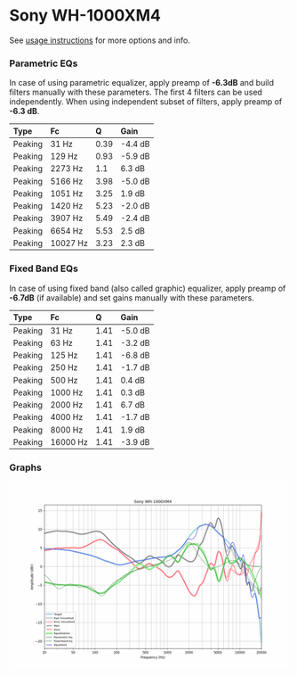 # Sony WH-1000XM4
See [usage instructions](https://github.com/jaakkopasanen/AutoEq#usage) for more options and info.

### Parametric EQs
In case of using parametric equalizer, apply preamp of **-6.3dB** and build filters manually
with these parameters. The first 4 filters can be used independently.
When using independent subset of filters, apply preamp of **-6.3 dB**.

| Type    | Fc       |    Q | Gain    |
|:--------|:---------|:-----|:--------|
| Peaking | 31 Hz    | 0.39 | -4.4 dB |
| Peaking | 129 Hz   | 0.93 | -5.9 dB |
| Peaking | 2273 Hz  | 1.1  | 6.3 dB  |
| Peaking | 5166 Hz  | 3.98 | -5.0 dB |
| Peaking | 1051 Hz  | 3.25 | 1.9 dB  |
| Peaking | 1420 Hz  | 5.23 | -2.0 dB |
| Peaking | 3907 Hz  | 5.49 | -2.4 dB |
| Peaking | 6654 Hz  | 5.53 | 2.5 dB  |
| Peaking | 10027 Hz | 3.23 | 2.3 dB  |

### Fixed Band EQs
In case of using fixed band (also called graphic) equalizer, apply preamp of **-6.7dB**
(if available) and set gains manually with these parameters.

| Type    | Fc       |    Q | Gain    |
|:--------|:---------|:-----|:--------|
| Peaking | 31 Hz    | 1.41 | -5.0 dB |
| Peaking | 63 Hz    | 1.41 | -3.2 dB |
| Peaking | 125 Hz   | 1.41 | -6.8 dB |
| Peaking | 250 Hz   | 1.41 | -1.7 dB |
| Peaking | 500 Hz   | 1.41 | 0.4 dB  |
| Peaking | 1000 Hz  | 1.41 | 0.3 dB  |
| Peaking | 2000 Hz  | 1.41 | 6.7 dB  |
| Peaking | 4000 Hz  | 1.41 | -1.7 dB |
| Peaking | 8000 Hz  | 1.41 | 1.9 dB  |
| Peaking | 16000 Hz | 1.41 | -3.9 dB |

### Graphs
![](./Sony%20WH-1000XM4.png)